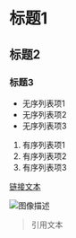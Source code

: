 # 标题1
## 标题2
### 标题3

- 无序列表项1
- 无序列表项2
- 无序列表项3

1. 有序列表项1
2. 有序列表项2
3. 有序列表项3

[链接文本](http://example.com)


![图像描述](http://example.com/image.jpg)

> 引用文本